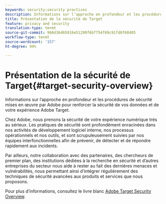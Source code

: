 ```yaml
---
keywords: security;security practices
description: Informations sur l’approche en profondeur et les procédures de sécurité mises en œuvre par Adobe pour renforcer la sécurité de vos données et de votre expérience Adobe Target.
title: Présentation de la sécurité de Target
feature: privacy and security
translation-type: tm+mt
source-git-commit: 968d36d65016e51290f6bf754f69c91fd8f68405
workflow-type: tm+mt
source-wordcount: '157'
ht-degree: 94%

---
```



# Présentation de la sécurité de Target{#target-security-overview}

Informations sur l’approche en profondeur et les procédures de sécurité mises en œuvre par Adobe pour renforcer la sécurité de vos données et de votre expérience Adobe Target.

Chez Adobe, nous prenons la sécurité de votre expérience numérique très au sérieux. Les pratiques de sécurité sont profondément enracinées dans nos activités de développement logiciel interne, nos processus opérationnels et nos outils, et sont scrupuleusement suivies par nos équipes interfonctionnelles afin de prévenir, de détecter et de répondre rapidement aux incidents.

Par ailleurs, notre collaboration avec des partenaires, des chercheurs de premier plan, des institutions dédiées à la recherche en sécurité et d’autres entreprises du secteur nous aide à rester au fait des dernières menaces et vulnérabilités, nous permettant ainsi d’intégrer régulièrement des techniques de sécurité avancées aux produits et services que nous proposons.

Pour plus d’informations, consultez le livre blanc [Adobe Target Security Overview](https://www.adobe.com/content/dam/cc/en/security/pdfs/AdobeTargetSecurityOverview.pdf).
